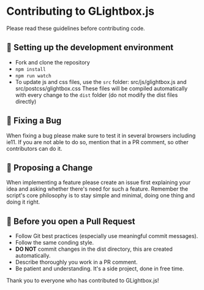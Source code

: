 # Contributing to GLightbox.js

Please read these guidelines before contributing code.

## :nut_and_bolt: Setting up the development environment
- Fork and clone the repository
- `npm install`
- `npm run watch`
- To update js and css files, use the `src` folder: src/js/glightbox.js and src/postcss/glightbox.css These files will be compiled automatically with every change to the `dist` folder (do not modify the dist files directly)

## :bug: Fixing a Bug
When fixing a bug please make sure to test it in several browsers including ie11. If you are not able to do so, mention that in a PR comment, so other contributors can do it.

## :tada: Proposing a Change
When implementing a feature please create an issue first explaining your idea and asking whether there's need for such a feature.
Remember the script's core philosophy is to stay simple and minimal, doing one thing and doing it right.

## :pencil: Before you open a Pull Request
- Follow Git best practices (especially use meaningful commit messages).
- Follow the same conding style.
- **DO NOT** commit changes in the dist directory, this are created automatically.
- Describe thoroughly you work in a PR comment.
- Be patient and understanding. It's a side project, done in free time.

Thank you to everyone who has contributed to GLightbox.js!
